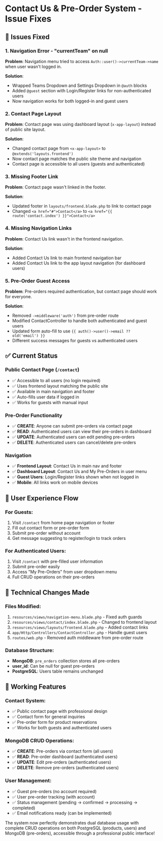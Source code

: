 # Contact Us & Pre-Order System - Issue Fixes

## 🐛 **Issues Fixed**

### 1. **Navigation Error - "currentTeam" on null**

**Problem**: Navigation menu tried to access `Auth::user()->currentTeam->name` when user wasn't logged in.

**Solution**:

-   Wrapped Teams Dropdown and Settings Dropdown in `@auth` blocks
-   Added `@guest` section with Login/Register links for non-authenticated users
-   Now navigation works for both logged-in and guest users

### 2. **Contact Page Layout**

**Problem**: Contact page was using dashboard layout (`x-app-layout`) instead of public site layout.

**Solution**:

-   Changed contact page from `<x-app-layout>` to `@extends('layouts.frontend')`
-   Now contact page matches the public site theme and navigation
-   Contact page is accessible to all users (guests and authenticated)

### 3. **Missing Footer Link**

**Problem**: Contact page wasn't linked in the footer.

**Solution**:

-   Updated footer in `layouts/frontend.blade.php` to link to contact page
-   Changed `<a href="#">Contact</a>` to `<a href="{{ route('contact.index') }}">Contact</a>`

### 4. **Missing Navigation Links**

**Problem**: Contact Us link wasn't in the frontend navigation.

**Solution**:

-   Added Contact Us link to main frontend navigation bar
-   Added Contact Us link to the app layout navigation (for dashboard users)

### 5. **Pre-Order Guest Access**

**Problem**: Pre-orders required authentication, but contact page should work for everyone.

**Solution**:

-   Removed `->middleware('auth')` from pre-order route
-   Modified ContactController to handle both authenticated and guest users
-   Updated form auto-fill to use `{{ auth()->user()->email ?? old('email') }}`
-   Different success messages for guests vs authenticated users

## ✅ **Current Status**

### **Public Contact Page** (`/contact`)

-   ✅ Accessible to all users (no login required)
-   ✅ Uses frontend layout matching the public site
-   ✅ Available in main navigation and footer
-   ✅ Auto-fills user data if logged in
-   ✅ Works for guests with manual input

### **Pre-Order Functionality**

-   ✅ **CREATE**: Anyone can submit pre-orders via contact page
-   ✅ **READ**: Authenticated users can view their pre-orders in dashboard
-   ✅ **UPDATE**: Authenticated users can edit pending pre-orders
-   ✅ **DELETE**: Authenticated users can cancel/delete pre-orders

### **Navigation**

-   ✅ **Frontend Layout**: Contact Us in main nav and footer
-   ✅ **Dashboard Layout**: Contact Us and My Pre-Orders in user menu
-   ✅ **Guest Users**: Login/Register links shown when not logged in
-   ✅ **Mobile**: All links work on mobile devices

## 🎯 **User Experience Flow**

### **For Guests:**

1. Visit `/contact` from home page navigation or footer
2. Fill out contact form or pre-order form
3. Submit pre-order without account
4. Get message suggesting to register/login to track orders

### **For Authenticated Users:**

1. Visit `/contact` with pre-filled user information
2. Submit pre-order easily
3. Access "My Pre-Orders" from user dropdown menu
4. Full CRUD operations on their pre-orders

## 🔧 **Technical Changes Made**

### **Files Modified:**

1. `resources/views/navigation-menu.blade.php` - Fixed auth guards
2. `resources/views/contact/index.blade.php` - Changed to frontend layout
3. `resources/views/layouts/frontend.blade.php` - Added contact links
4. `app/Http/Controllers/ContactController.php` - Handle guest users
5. `routes/web.php` - Removed auth middleware from pre-order route

### **Database Structure:**

-   **MongoDB**: `pre_orders` collection stores all pre-orders
-   **user_id**: Can be null for guest pre-orders
-   **PostgreSQL**: Users table remains unchanged

## 🚀 **Working Features**

### **Contact System:**

-   ✅ Public contact page with professional design
-   ✅ Contact form for general inquiries
-   ✅ Pre-order form for product reservations
-   ✅ Works for both guests and authenticated users

### **MongoDB CRUD Operations:**

-   ✅ **CREATE**: Pre-orders via contact form (all users)
-   ✅ **READ**: Pre-order dashboard (authenticated users)
-   ✅ **UPDATE**: Edit pre-orders (authenticated users)
-   ✅ **DELETE**: Remove pre-orders (authenticated users)

### **User Management:**

-   ✅ Guest pre-orders (no account required)
-   ✅ User pre-order tracking (with account)
-   ✅ Status management (pending → confirmed → processing → completed)
-   ✅ Email notifications ready (can be implemented)

The system now perfectly demonstrates dual database usage with complete CRUD operations on both PostgreSQL (products, users) and MongoDB (pre-orders), accessible through a professional public interface!
